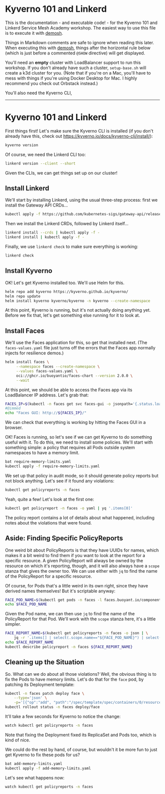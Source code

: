 <!--
SPDX-FileCopyrightText: 2024 Buoyant Inc.
SPDX-License-Identifier: Apache-2.0

SMA-Description: Kyverno 101 and Linkerd
-->

# Kyverno 101 and Linkerd

This is the documentation - and executable code! - for the Kyverno 101 and
Linkerd Service Mesh Academy workshop. The easiest way to use this file is to
execute it with [demosh].

Things in Markdown comments are safe to ignore when reading this later. When
executing this with [demosh], things after the horizontal rule below (which
is just before a commented `@SHOW` directive) will get displayed.

[demosh]: https://github.com/BuoyantIO/demosh

You'll need an **empty** cluster with LoadBalancer support to run this
workshop. If you don't already have such a cluster, `setup-base.sh` will
create a k3d cluster for you. (Note that if you're on a Mac, you'll have to
mess with things if you're using Docker Desktop for Mac. I highly recommend
you check out Orbstack instead.)

You'll also need the Kyverno CLI,

<!-- @import demosh/check-requirements.sh -->
<!-- @start_livecast -->
---
<!-- @SKIP -->

# Kyverno 101 and Linkerd

First things first! Let's make sure the Kyverno CLI is installed (if you don't
already have this, check out https://kyverno.io/docs/kyverno-cli/install/):

```bash
kyverno version
```

Of course, we need the Linkerd CLI too:

```bash
linkerd version --client --short
```

Given the CLIs, we can get things set up on our cluster!

<!-- @wait_clear -->

## Install Linkerd

We'll start by installing Linkerd, using the usual three-step process: first
we install the Gateway API CRDs...

```bash
kubectl apply -f https://github.com/kubernetes-sigs/gateway-api/releases/download/v1.3.0/standard-install.yaml
```

Then we install the Linkerd CRDs, followed by Linkerd itself...

```bash
linkerd install --crds | kubectl apply -f -
linkerd install | kubectl apply -f -
```

Finally, we use `linkerd check` to make sure everything is working:

```bash
linkerd check
```

## Install Kyverno

OK! Let's get Kyverno installed too. We'll use Helm for this.

```bash
helm repo add kyverno https://kyverno.github.io/kyverno/
helm repo update
helm install kyverno kyverno/kyverno -n kyverno --create-namespace
```

At this point, Kyverno is running, but it's not actually doing anything yet.
Before we fix that, let's get something else running for it to look at.

## Install Faces

We'll use the Faces application for this, so get that installed next. (The
`faces-values.yaml` file just turns off the errors that the Faces app normally
injects for resilience demos.)

```bash
helm install faces \
     --namespace faces --create-namespace \
     --values faces-values.yaml \
     oci://ghcr.io/buoyantio/faces-chart --version 2.0.0 \
     --wait
```

At this point, we should be able to access the Faces app via its LoadBalancer
IP address. Let's grab that:

```bash
FACES_IP=$(kubectl -n faces get svc faces-gui -o jsonpath='{.status.loadBalancer.ingress[0].ip}')
#@immed
echo "Faces GUI: http://${FACES_IP}/"
```

We can check that everything is working by hitting the Faces GUI in a browser.

<!-- @browser_then_terminal -->

OK! Faces is running, so let's see if we can get Kyverno to do something
useful with it. To do this, we need to install some policies. We'll start with
something simple: a policy that requires all Pods outside system namespaces to
have a memory limit.

```bash
bat require-memory-limits.yaml
kubectl apply -f require-memory-limits.yaml
```

We set up that policy in audit mode, so it should generate policy reports but
not block anything. Let's see if it found any violations:

```bash
kubectl get policyreports -n faces
```

Yeah, quite a few! Let's look at the first one:

```bash
kubectl get policyreport -n faces -o yaml | yq '.items[0]'
```

The policy report contains a lot of details about what happened, including
notes about the violations that were found.

<!-- @wait_clear -->

## Aside: Finding Specific PolicyReports

One weird bit about PolicyReports is that they have UUIDs for names, which
makes it a bit weird to find them if you want to look at the report for a
specific resource. A given PolicyReport will always be owned by the resource
on which it's reporting, though, and it will also always have a `scope` stanza
that gives the owner too. We can use either with `jq` to find the name of the
PolicyReport for a specific resource.

Of course, for Pods that's a little weird in its own right, since they have
derived names themselves! But it's scriptable anyway:

```bash
FACE_POD_NAME=$(kubectl get pods -n faces -l faces.buoyant.io/component=face -o jsonpath='{.items[0].metadata.name}')
echo $FACE_POD_NAME
```

Given the Pod name, we can then use `jq` to find the name of the PolicyReport
for that Pod. We'll work with the `scope` stanza here, it's a little simpler.

```bash
FACE_REPORT_NAME=$(kubectl get policyreports -n faces -o json | \
    jq -r '.items[] | select(.scope.name=="${FACE_POD_NAME}") | select(.scope.kind=="Pod") | .metadata.name')
echo $FACE_REPORT_NAME
kubectl describe policyreport -n faces ${FACE_REPORT_NAME}
```

<!-- @wait_clear -->

<!-- @SHOW -->

## Cleaning up the Situation

So. What can we do about all those violations? Well, the obvious thing is to
fix the Pods to have memory limits. Let's do that for the `face` pod, by
patching its Deployment template:

```bash
kubectl -n faces patch deploy face \
    --type='json' \
    -p='[{"op":"add", "path":"/spec/template/spec/containers/0/resources/limits", "value":{"memory":"64Mi"}}]'
kubectl rollout status -n faces deploy/face
```

It'll take a few seconds for Kyverno to notice the change:

```bash
watch kubectl get policyreports -n faces
```

Note that fixing the Deployment fixed its ReplicaSet and Pods too, which is
kind of nice.

We could do the rest by hand, of course, but wouldn't it be more fun to just
get Kyverno to fix these pods for us?

```bash
bat add-memory-limits.yaml
kubectl apply -f add-memory-limits.yaml
```

Let's see what happens now:

```bash
watch kubectl get policyreports -n faces
```
